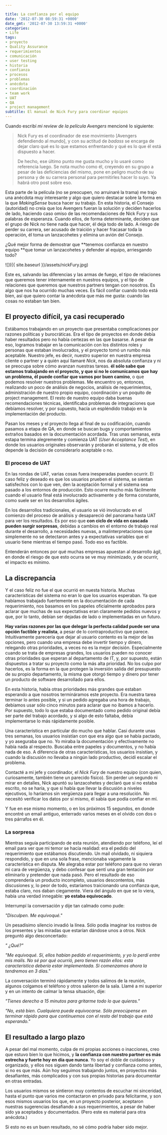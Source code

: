 ```yaml
---

title: La confianza por el equipo
date: '2012-07-30 08:59:31 +0000'
date_gmt: '2012-07-30 13:59:31 +0000'
categories:
- Life
tags:
- proyecto
- Quality Assurance
- requerimientos
- comunicación
- user testing
- historia
- confianza
- procesos
- problemas
- anécdota
- coordinación
- team work
- UAT
- QA
- project management
subtitle: El manual de Nick Fury para coordinar equipos
---
```


Cuando escribí _mi review de la película Avengers_ mencioné lo siguiente:

> Nick Fury es el coordinador de ese movimiento [Avengers defendiendo al mundo], y con su actitud de _badass_ se encarga de dejar claro qué es lo que estamos enfrentando y qué es lo que él está dispuesto a hacer.
> 
> De hecho, ese último punto me gusta mucho y lo usaré como referencia luego. Se nota mucho como él, creyendo en su grupo a pesar de las deficiencias del mismo, pone en peligro mucho de su persona y de su carrera personal para permitirles hacer lo suyo. Ya habrá otro post sobre eso.

Esta parte de la película (no se preocupen, no arruinaré la trama) me trajo una anécdota muy interesante y algo que quiero destacar sobre la forma en la que _MakingSense_ busca hacer su trabajo. En esta historia, el Consejo (autoridad) no creía que los Avengers fueran la solución y deciden hacerlos de lado, haciendo caso omiso de las recomendaciones de Nick Fury y sus palabras de esperanza. Cuando ellos, de forma determinante, deciden que el grupo de Nick no tiene nada que hacer, él deja todo de lado. A riesgo de perder su carrera, ser acusado de traición y hacer fracasar toda la operación, él toma un lanzacohetes y elimina un avión del Consejo.

 ¿Qué mejor forma de demostrar que **tenemos confianza en nuestro equipo **que tomar un lanzacohetes y defender al equipo, arriesgando todo?

<!--more-->

![]({{ site.baseurl }}/assets/nickFury.jpg)


Este es, salvando las diferencias y las armas de fuego, el tipo de relaciones que queremos tener internamente en nuestros equipos, y el tipo de relaciones que queremos que nuestros partners tengan con nosotros. Es algo que nos ha ocurrido muchas veces. Es fácil confiar cuando todo está bien, así que quiero contar la anécdota que más me gusta: cuando las cosas no estaban tan bien.

## El proyecto difícil, ya casi recuperado

Estábamos trabajando en un proyecto que presentaba complicaciones por razones políticas y burocráticas. Era el tipo de proyectos en donde debía haber resultados pero no había certezas en las que basarse. A pesar de eso, logramos trabajar en la comunicación con los distintos roles y personas que estaban involucrados, y el proyecto tomó un rumbo más aceptable. Nuestro jefe, es decir, nuestro superior en nuestra empresa cliente o partner y a quién aquí llamaré _Nick_, nos da absoluta confianza y ni se preocupa sobre cómo avanzan nuestras tareas. **él sólo sabe que estamos trabajando en el proyecto, y que si no le comunicamos que hay un problema, él puede confiar que vamos por buen camino**, o que podemos resolver nuestros problemas. Me encuentro yo, entonces, realizando un poco de análisis de negocios, análisis de requerimientos, administración de nuestro propio equipo, coordinación y un poquito de project management. El resto de nuestro equipo daba buenas recomendaciones técnicas, identificaba problemas de integraciones que debíamos resolver, y por supuesto, hacía un espléndido trabajo en la implementación del producto.

Pasan los meses y el proyecto llega al final de su codificación, cuando pasamos a etapa de QA, en donde se buscan bugs y comportamientos extraños basados en la documentación acordada. Tras unas semanas, esta estapa termina alegremente y comienza UAT (_User Acceptance Test_), en donde los usuarios originales observarán y probarán el sistema, y de ellos depende la decisión de considerarlo aceptable o no.

### El proceso de UAT

En las rondas de UAT, varias cosas fuera inesperadas pueden ocurrir. El caso feliz y deseado es que los usuarios prueben el sistema, se sientan satisfechos con lo que ven, den la aceptación formal y el sistema sea pasado a los entornos de producción. Esto ocurre mucho más fácilmente cuando el usuario final está involucrado activamente y de forma constante, como suele ser en los desarrollos ágiles.

En los desarrollos tradicionales, el usuario se vió involucrado en el comienzo del proceso de análisis y desapareció del panorama hasta UAT para ver los resultados. Es por eso que **con ciclo de vida en cascada pueden surgir sorpresas**, debidas a cambios en el entorno de trabajo real durante el desarrollo, a necesidades nuevas, a malinterpretaciones que simplemente no se detectaron antes y a expectativas variables que el usuario tiene mientras el tiempo pasó. Todo eso es factible.

Entenderán entonces por qué muchas empresas apuestan al desarrollo ágil, en donde el riesgo de que esto ocurra se ve muy minimizado, y de ocurrir, el impacto es mínimo.

## La discrepancia

Y el caso feliz no fue el que ocurrió en nuesta historia. Muchas características del sistema no eran lo que los usuarios esperaban. Ya que habíamos trabajado fuertemente en la documentación de cada requerimiento, nos basamos en los papeles oficialmente aprobados para aclarar que muchas de sus expectativas eran claramente pedidos nuevos y que, por lo tanto, debían ser dejadas de lado o implementadas en un futuro.

**Hay varias razones por las que delegar la perfecta calidad puede ser una opción factible y realista**, a pesar de lo contraproductivo que parece. Intuitivamente parecería que dejar al usuario contento es la mejor de las opciones, pero cuando una empresa debe invertir tiempo y dinero, relegando otras prioridades, a veces no es la mejor decisión. Especialmente cuando se trata de empresas grandes, los usuarios pueden no conocer otras prioridades que esperan al departamento de IT, y, por supuesto, están dispuestos a tratar su proyecto como la más alta prioridad. No los culpo por hacerlos, es la forma en la que protegen la inversión salida del presupuesto de su propio departamento, la misma que otorgó tiempo y dinero por tener un producto de software desarrollado para ellos.

En esta historia, había otras prioridades más grandes que estaban esperando a que nosotros termináramos este proyecto. Era nuestra tarea terminar lo antes posible, y si un pedido agregaba una hora de trabajo, debíamos usar sólo cinco minutos para aclarar que no íbamos a hacerlo. Por supuesto, todo lo que estaba documentado como pedido original debía ser parte del trabajo acordado, y si algo de esto faltaba, debía implementarse lo más rápidamente posible.

Una característica en particular dio mucho que hablar. Casi durante unas tres semanas, los usuarios insistían con que era algo que se había pactado, y yo aseguraba que no. Yo miraba la documentación y efectivamente no había nada al respecto. Buscaba entre papeles y documentos, y no había nada de eso. A diferencia de otras características, los usuarios insistían, y cuando la discusión no llevaba a ningún lado productivo, decidí escalar el problema.

Contacté a mi jefe y coordinador, el _Nick Fury_ de nuestro equipo (con quien, curiosamente, también tiene un parecido físico). Sin perder un segundo ni mirar en detalles, Nick apuntó su lanzacohetes y declaró que si no estaba escrito, no se haría, y que si había que llevar la discusión a niveles ejecutivos, lo haríamos sin verg&uuml;enza para llegar a una resolución. No necesitó verificar los datos por sí mismo, él sabía que podía confiar en mí.

Y fue en ese mismo momento, o en los próximos 15 segundos, en donde encontré un email antiguo, enterrado varios meses en el olvido con dos o tres párrafos en él.

### La sorpresa

Mientras seguía participando de esta reunión, atendiendo por teléfono, leí el email para ver que mi temor se hacía realidad: era el pedido del requerimiento que estábamos discutiendo. Un mail olvidado, ni siquiera respondido, y que en una sola frase, mencionaba vagamente la característica en disputa. Me alegraba estar por teléfono para que no vieran mi cara de verg&uuml;enza, y debo confesar que sentí una gran tentación por eliminarlo y pretender que nada pasó. Pero el resultado de eso comprendería un producto incompleto, usuarios descontentos, más discusiones y, lo peor de todo, estaríamos traicionando una confianza que, estaba claro, nos daban ciegamente. Viera del ángulo en que se lo viera, había una verdad innegable: **yo estaba equivocado**.

Interrumpí la conversación y dije tan calmado como pude:

_"Disculpen. Me equivoqué."_

Un pesadísimo silencio invadió la línea. Sólo podía imaginar los rostros de los presentes y las miradas que estarían dándose unos a otros. Nick preguntó algo desconcertado:

_" ¿Qué?"_

_"Me equivoqué. Sí, ellos habían pedido el requerimiento, y yo lo perdí entre mis mails. No sé por qué ocurrió, pero tienen razón ellos: esta característica debería estar implementada. Si comenzamos ahora la tendremos en 3 días."_

La conversación terminó rápidamente y todos salimos de la reunión, algunos colgamos el teléfono y otros salieron de la sala. Llamé a mi superior y en un intento de calmar la tensa situación, dije:

_"Tienes derecho a 15 minutos para gritarme todo lo que quieras."_

_"No, está bien. Cualquiera puede equivocarse. Sólo preocúpense en terminar rápido para que continuemos con el resto del trabajo que está esperando."_

## El resultado a largo plazo

A pesar del mal momento, culpa de mi propias acciones o inacciones, creo que estuvo bien lo que hicimos, y **la confianza con nuestro partner es más estrecha y fuerte hoy en día que nunca**. Yo soy el doble de cuidadoso y organizado, y ellos nos siguen dando tanta libertad y confianza como antes, si no es que más. Aún hoy seguimos trabajando juntos, en proyectos más desafiantes, más complicados y con sus propias historias para documentar en otras entradas.

Los usuarios mismos se sintieron muy contentos de escuchar mi sinceridad, hasta el punto que varios me contactaron en privado para felicitarme, y son esos mismos usuarios los que, en un proyecto posterior, aceptaron nuestras sugerencias desafiando a sus requerimientos, a pesar de haber sido ya aceptados y documentados. (Pero este es material para otra anécdota.)

Si esto no es un buen resultado, no sé cómo podría haber sido mejor.
